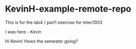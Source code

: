 # KevinH-example-remote-repo
This is for the lab4 / part1 exercise for mtec1003

I was here - Kevin

Hi Kevin! Hows the semester going?
